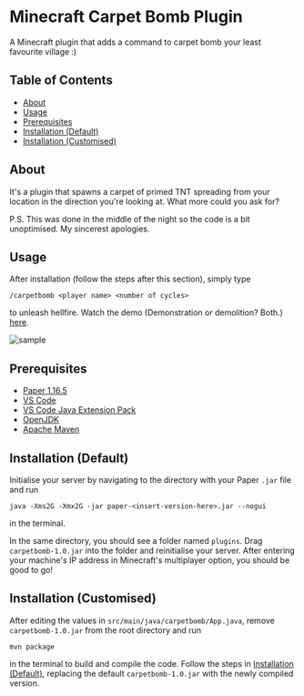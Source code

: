 # Minecraft Carpet Bomb Plugin

A Minecraft plugin that adds a command to carpet bomb your least favourite village :)

## Table of Contents

- [About](#about)
- [Usage](#usage)
- [Prerequisites](#prereqs)
- [Installation (Default)](#default)
- [Installation (Customised)](#custom)

## About <a name = "about"></a>

It's a plugin that spawns a carpet of primed TNT spreading from your location in the direction you're looking at. What more could you ask for?

P.S. This was done in the middle of the night so the code is a bit unoptimised. My sincerest apologies.

## Usage <a name = "usage"></a>

After installation (follow the steps after this section), simply type

```/carpetbomb <player name> <number of cycles>```

to unleash hellfire. Watch the demo (Demonstration or demolition? Both.) [here](https://vimeo.com/553449450).

![sample](https://user-images.githubusercontent.com/49803282/119185190-0f11db80-baa9-11eb-812b-5e4c59a45924.png)

## Prerequisites <a name = "prereqs"></a>

- [Paper 1.16.5](https://papermc.io/api/v2/projects/paper/versions/1.16.5/builds/711/downloads/paper-1.16.5-711.jar)
- [VS Code](https://code.visualstudio.com/downloads)
- [VS Code Java Extension Pack](https://code.visualstudio.com/docs/java/java-project)
- [OpenJDK](https://openjdk.java.net/install/)
- [Apache Maven](https://maven.apache.org/download.cgi)

## Installation (Default) <a name = "default"></a>

Initialise your server by navigating to the directory with your Paper `.jar` file and run

```java -Xms2G -Xmx2G -jar paper-<insert-version-here>.jar --nogui```

in the terminal.

In the same directory, you should see a folder named `plugins`. Drag `carpetbomb-1.0.jar` into the folder and reinitialise your server. After entering your machine's IP address in Minecraft's multiplayer option, you should be good to go!

## Installation (Customised) <a name = "custom"></a>

After editing the values in `src/main/java/carpetbomb/App.java`, remove `carpetbomb-1.0.jar` from the root directory and run

```mvn package```

in the terminal to build and compile the code. Follow the steps in [Installation (Default)](#default), replacing the default `carpetbomb-1.0.jar` with the newly compiled version.
  
